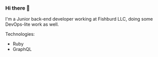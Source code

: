 ### Hi there 👋

I'm a Junior back-end developer working at Fishburd LLC, doing some DevOps-lite work as well.

Technologies:
- Ruby
- GraphQL
